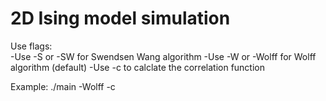 # 2D Ising model simulation

Use flags:  
-Use -S or -SW for Swendsen Wang algorithm
-Use -W or -Wolff for Wolff algorithm (default)
-Use -c to calclate the correlation function

Example: ./main -Wolff -c
